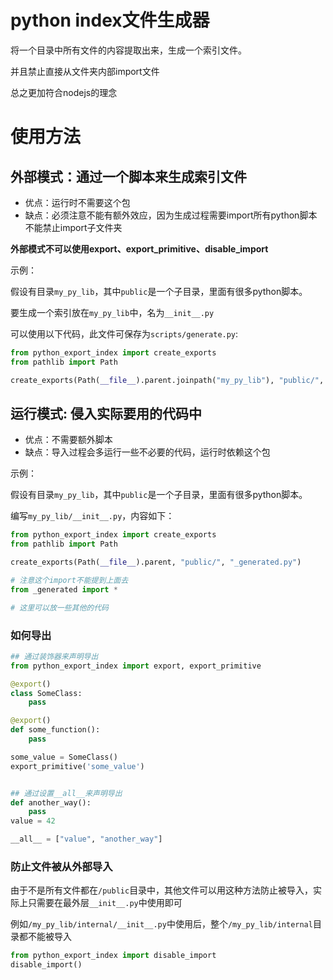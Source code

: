 # python index文件生成器

将一个目录中所有文件的内容提取出来，生成一个索引文件。

并且禁止直接从文件夹内部import文件

总之更加符合nodejs的理念

# 使用方法

## 外部模式：通过一个脚本来生成索引文件
* 优点：运行时不需要这个包
* 缺点：必须注意不能有额外效应，因为生成过程需要import所有python脚本    
    不能禁止import子文件夹

**外部模式不可以使用export、export_primitive、disable_import**

示例：

假设有目录`my_py_lib`，其中`public`是一个子目录，里面有很多python脚本。

要生成一个索引放在`my_py_lib`中，名为`__init__.py`

可以使用以下代码，此文件可保存为`scripts/generate.py`:

```python
from python_export_index import create_exports
from pathlib import Path

create_exports(Path(__file__).parent.joinpath("my_py_lib"), "public/", "__init__.py")
```

## 运行模式: 侵入实际要用的代码中
* 优点：不需要额外脚本
* 缺点：导入过程会多运行一些不必要的代码，运行时依赖这个包


示例：

假设有目录`my_py_lib`，其中`public`是一个子目录，里面有很多python脚本。

编写`my_py_lib/__init__.py`，内容如下：

```python
from python_export_index import create_exports
from pathlib import Path

create_exports(Path(__file__).parent, "public/", "_generated.py")

# 注意这个import不能提到上面去
from _generated import *

# 这里可以放一些其他的代码
```

### 如何导出

```python
## 通过装饰器来声明导出
from python_export_index import export, export_primitive

@export()
class SomeClass:
	pass

@export()
def some_function():
	pass

some_value = SomeClass()
export_primitive('some_value')


## 通过设置__all__来声明导出
def another_way():
	pass
value = 42

__all__ = ["value", "another_way"]
```

### 防止文件被从外部导入
由于不是所有文件都在`/public`目录中，其他文件可以用这种方法防止被导入，实际上只需要在最外层`__init__.py`中使用即可

例如`/my_py_lib/internal/__init__.py`中使用后，整个`/my_py_lib/internal`目录都不能被导入

```python
from python_export_index import disable_import
disable_import()
```
